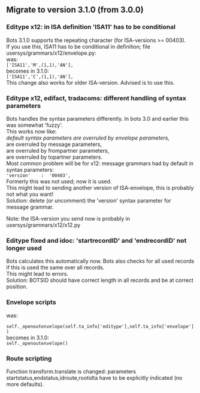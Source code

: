 ## Migrate to version 3.1.0 (from 3.0.0)

### Editype x12: in ISA definition 'ISA11' has to be conditional

Bots 3.1.0 supports the repeating character (for ISA-versions \>=
00403).  
If you use this, ISA11 has to be conditional in definition; file
usersys/grammars/x12/envelope.py:  
was:  
 `['ISA11','M',(1,1),'AN'],`  
becomes in 3.1.0:  
 `['ISA11','C',(1,1),'AN'],`  
This change also works for older ISA-version. Advised is to use this.


### Editype x12, edifact, tradacoms: different handling of syntax parameters

Bots handles the syntax parameters differently. In bots 3.0 and earlier
this was somewhat 'fuzzy'.  
This works now like:  
*default syntax parameters are overruled by envelope parameters,*  
are overruled by message parameters,  
are overruled by frompartner parameters,  
are overruled by topartner parameters.  
Most common problem will be for x12: message grammars had by default in
syntax parameters:  
 `'version'    :  '00403',`  
Formerly this was not used; now it is used.  
This might lead to sending another version of ISA-envelope, this is
probably not what you want!  
Solution: delete (or uncomment) the 'version' syntax parameter for
message grammar.  

Note: the ISA-version you send now is probably in
usersys/grammars/x12/x12.py


### Editype fixed and idoc: 'startrecordID' and 'endrecordID' not longer used

Bots calculates this automatically now. 
Bots also checks for all used records if this is used the same over all
records.  
This might lead to errors.  
Solution: BOTSID should have correct length in all records and be at
correct position.  


### Envelope scripts

was:

`self._openoutenvelope(self.ta_info['editype'],self.ta_info['envelope'])`  
 becomes in 3.1.0:  
 `self._openoutenvelope()`  

### Route scripting

Function transform.translate is changed: parameters
startstatus,endstatus,idroute,rootidta have to be explicitly indicated
(no more defaults).


